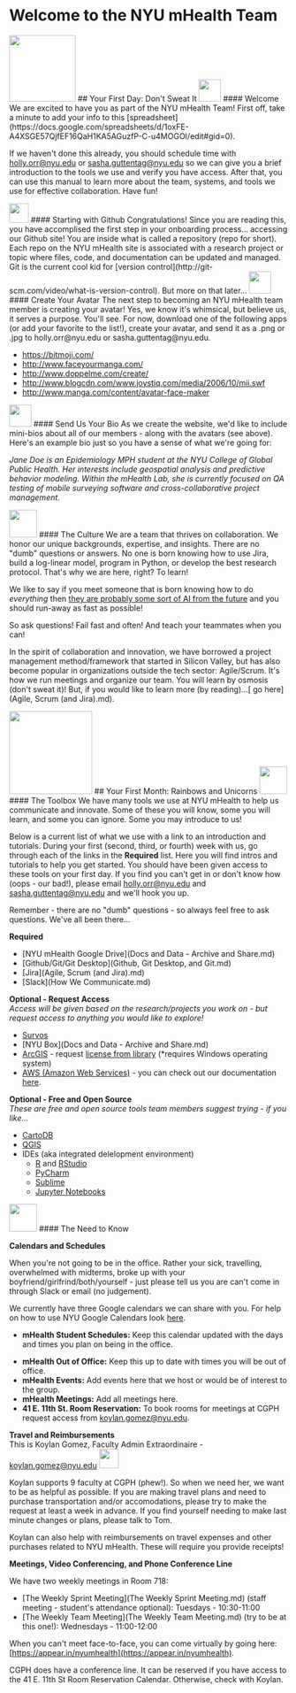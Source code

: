 # Welcome to the NYU mHealth Team

<img src="/Images/nervous.jpg" width="120"> 
## Your First Day: Don't Sweat It

<img src="/Images/cropped-logo_transparent.png" width="40">  
#### Welcome
We are excited to have you as part of the NYU mHealth Team! First off, take a minute to add your info to this [spreadsheet](https://docs.google.com/spreadsheets/d/1oxFE-A4XSGE57QjfEF16QaH1KA5AGuzfP-C-u4MOGOI/edit#gid=0). 

If we haven't done this already, you should schedule time with holly.orr@nyu.edu or sasha.guttentag@nyu.edu so we can give you a brief introduction to the tools we use and verify you have access. After that, you can use this manual to learn more about the team, systems, and tools we use for effective collaboration. Have fun!

<img src="https://github.com/favicon.ico" width="35">  
#### Starting with Github
Congratulations! Since you are reading this, you have accomplised the first step in your onboarding process... accessing our Github site! You are inside what is called a repository (repo for short). Each repo on the NYU mHealth site is associated with a research project or topic where files, code, and documentation can be updated and managed. Git is the current cool kid for [version control](http://git-scm.com/video/what-is-version-control). But more on that later...

<img src="/Images/avatar.ico" width="40">  
#### Create Your Avatar
The next step to becoming an NYU mHealth team member is creating your avatar! Yes, we know it's whimsical, but believe us, it serves a purpose. You'll see. For now, download one of the following apps (or add your favorite to the list!), create your avatar, and send it as a .png or .jpg to holly.orr@nyu.edu or sasha.guttentag@nyu.edu.

- https://bitmoji.com/  
- http://www.faceyourmanga.com/  
- http://www.doppelme.com/create/  
- http://www.blogcdn.com/www.joystiq.com/media/2006/10/mii.swf  
- http://www.manga.com/content/avatar-face-maker  

<img src="https://github.com/nyu-mhealth/Onboarding/blob/master/Images/help-web-button.png" width="40">  
#### Send Us Your Bio
As we create the website, we'd like to include mini-bios about all of our members - along with the avatars (see above). Here's an example bio just so you have a sense of what we're going for:

*Jane Doe is an Epidemiology MPH student at the NYU College of Global Public Health. Her interests include geospatial analysis and predictive behavior modeling. Within the mHealth Lab, she is currently focused on QA testing of mobile surveying software and cross-collaborative project management.* 

<img src="https://github.com/nyu-mhealth/Onboarding/blob/master/Images/brainstorming-icon.png" width="50">  
#### The Culture
We are a team that thrives on collaboration. We honor our unique backgrounds, expertise, and insights. There are no "dumb" questions or answers. No one is born knowing how to use Jira, build a log-linear model, program in Python, or develop the best research protocol. That's why we are here, right? To learn! 

We like to say if you meet someone that is born knowing how to do *everything* then [they are probably some sort of AI from the future](https://en.wikipedia.org/wiki/The_Terminator) and you should run-away as fast as possible! 

So ask questions! Fail fast and often! And teach your teammates when you can!

In the spirit of collaboration and innovation, we have borrowed a project management method/framework that started in Silicon Valley, but has also become popular in organizations outside the tech sector: Agile/Scrum.  It's how we run meetings and organize our team. You will learn by osmosis (don't sweat it)! But, if you would like to learn more (by reading)...[ go here](Agile, Scrum (and Jira).md). 

<img src="/Images/unicorn.jpg" width="150">  
## Your First Month: Rainbows and Unicorns

<img src="/Images/toolbox.png" width="50">  
#### The Toolbox
We have many tools we use at NYU mHealth to help us communicate and innovate. Some of these you will know, some you will learn, and some you can ignore. Some you may introduce to us! 

Below is a current list of what we use with a link to an introduction and tutorials. During your first (second, third, or fourth) week with us, go through each of the links in the **Required** list. Here you will find intros and tutorials to help you get started. You should have been given access to these tools on your first day. If you find you can't get in or don't know how (oops - our bad!), please email holly.orr@nyu.edu and sasha.guttentag@nyu.edu and we'll hook you up.

Remember - there are no "dumb" questions - so always feel free to ask questions. We've all been there...

**Required**  
- [NYU mHealth Google Drive](Docs and Data - Archive and Share.md)    
- [Github/Git/Git Desktop](Github, Git Desktop, and Git.md)
- [Jira](Agile, Scrum (and Jira).md)
- [Slack](How We Communicate.md)

**Optional - Request Access**  
*Access will be given based on the research/projects you work on - but request access to anything you would like to explore!*
- [Survos](https://survos.com/)  
- [NYU Box](Docs and Data - Archive and Share.md)    
- [ArcGIS](https://www.arcgis.com/features/) - request [license from library](http://guides.nyu.edu/c.php?g=276822&p=2845922) (*requires Windows operating system)  
- [AWS (Amazon Web Services)](https://aws.amazon.com/?nc2=h_lg) - you can check out our documentation [here](https://github.com/nyu-mhealth/NYU-AWS).  

**Optional - Free and Open Source**  
*These are free and open source tools team members suggest trying - if you like...*
- [CartoDB](https://cartodb.com/)  
- [QGIS](http://www.qgis.org/en/site/)  
- IDEs (aka integrated delelopment environment)  
  - [R](www.r-project.org) and [RStudio](https://www.rstudio.com/)  
  - [PyCharm](https://www.jetbrains.com/pycharm/)  
  - [Sublime](https://www.sublimetext.com/)  
  - [Jupyter Notebooks](http://jupyter.org/)    

<img src="/Images/spring-desktop-calendar-variant.png" width="50">  
#### The Need to Know

**Calendars and Schedules**    

When you're not going to be in the office. Rather your sick, travelling, overwhelmed with midterms, broke up with your boyfriend/girlfrind/both/yourself - just please tell us you are can't come in through Slack or email (no judgement).    

We currently have three Google calendars we can share with you. For help on how to use NYU Google Calendars look [here](https://www.nyu.edu/life/resources-and-services/information-technology/communication-and-conferencing/nyu-calendar.html).  
 * **mHealth Student Schedules:** Keep this calendar updated with the days and times you plan on being in the office.     
 - **mHealth Out of Office:** Keep this up to date with times you will be out of office.    
 - **mHealth Events:** Add events here that we host or would be of interest to the group.  
 - **mHealth Meetings:** Add all meetings here.  
 - **41 E. 11th St. Room Reservation:** To book rooms for meetings at CGPH request access from koylan.gomez@nyu.edu.  
 
**Travel and Reimbursements**  
This is Koylan Gomez, Faculty Admin Extraordinaire - koylan.gomez@nyu.edu  <img src="/Images/koylan.JPG" width="35">  

Koylan supports 9 faculty at CGPH (phew!). So when we need her, we want to be as helpful as possible. If you are making travel plans and need to purchase transportation and/or accomodations, please try to make the request at least a week in advance. If you find yourself needing to make last minute changes or plans, please talk to Tom.

Koylan can also help with reimbursements on travel expenses and other purchases related to NYU mHealth. These will require you provide receipts!

**Meetings, Video Conferencing, and Phone Conference Line**  

We have two weekly meetings in Room 718:
- [The Weekly Sprint Meeting](The Weekly Sprint Meeting.md) (staff meeting - student's attendance optional): Tuesdays - 10:30-11:00  
- [The Weekly Team Meeting](The Weekly Team Meeting.md) (try to be at this one!): Wednesdays - 11:00-12:00  

When you can't meet face-to-face, you can come virtually by going here: [https://appear.in/nyumhealth](https://appear.in/nyumhealth).

CGPH does have a conference line. It can be reserved if you have access to the 41 E. 11th St Room Reservation Calendar. Otherwise, check with Koylan.
